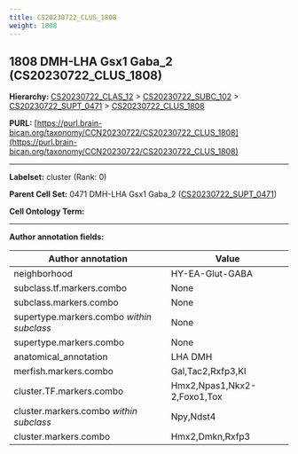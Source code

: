```yaml
---
title: CS20230722_CLUS_1808
weight: 1808
---
```

## 1808 DMH-LHA Gsx1 Gaba_2 (CS20230722_CLUS_1808)
<b>Hierarchy: </b>
[CS20230722_CLAS_12](../CS20230722_CLAS_12) >
[CS20230722_SUBC_102](../CS20230722_SUBC_102) >
[CS20230722_SUPT_0471](../CS20230722_SUPT_0471) >
[CS20230722_CLUS_1808](../CS20230722_CLUS_1808)

**PURL:** [https://purl.brain-bican.org/taxonomy/CCN20230722/CS20230722_CLUS_1808](https://purl.brain-bican.org/taxonomy/CCN20230722/CS20230722_CLUS_1808)

---


**Labelset:** cluster (Rank: 0)

**Parent Cell Set:** 0471 DMH-LHA Gsx1 Gaba_2 ([CS20230722_SUPT_0471](../CS20230722_SUPT_0471))



**Cell Ontology Term:** 

[MARKER GENES.]: #


---

[TRANSFERRED ANNOTATIONS.]: #


[AUTHOR ANNOTATION FIELDS.]: #


**Author annotation fields:**

| Author annotation | Value |
|-------------------|-------|
|neighborhood|HY-EA-Glut-GABA|
|subclass.tf.markers.combo|None|
|subclass.markers.combo|None|
|supertype.markers.combo _within subclass_|None|
|supertype.markers.combo|None|
|anatomical_annotation|LHA DMH|
|merfish.markers.combo|Gal,Tac2,Rxfp3,Kl|
|cluster.TF.markers.combo|Hmx2,Npas1,Nkx2-2,Foxo1,Tox|
|cluster.markers.combo _within subclass_|Npy,Ndst4|
|cluster.markers.combo|Hmx2,Dmkn,Rxfp3|
